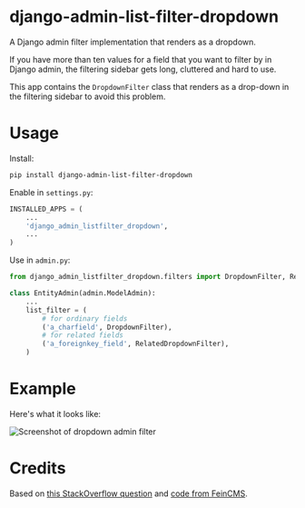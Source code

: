# django-admin-list-filter-dropdown

A Django admin filter implementation that renders as a dropdown.

If you have more than ten values for a field that you want to filter by in
Django admin, the filtering sidebar gets long, cluttered and hard to use.

This app contains the `DropdownFilter` class that renders as a drop-down in the
filtering sidebar to avoid this problem.

# Usage

Install:

```sh
pip install django-admin-list-filter-dropdown
```

Enable in `settings.py`:

```py
INSTALLED_APPS = (
    ...
    'django_admin_listfilter_dropdown',
    ...
)

```

Use in `admin.py`:

```py
from django_admin_listfilter_dropdown.filters import DropdownFilter, RelatedDropdownFilter

class EntityAdmin(admin.ModelAdmin):
    ...
    list_filter = (
        # for ordinary fields
        ('a_charfield', DropdownFilter),
        # for related fields
        ('a_foreignkey_field', RelatedDropdownFilter),
    )
```

# Example

Here's what it looks like:

![Screenshot of dropdown admin filter](https://raw.githubusercontent.com/mrts/django-admin-list-filter-dropdown/master/docs/list-filter-dropdown.png)

# Credits

Based on [this StackOverflow question](http://stackoverflow.com/a/20900314/258772) and
[code from FeinCMS](https://github.com/feincms/feincms/blob/master/feincms/templates/admin/filter.html).
